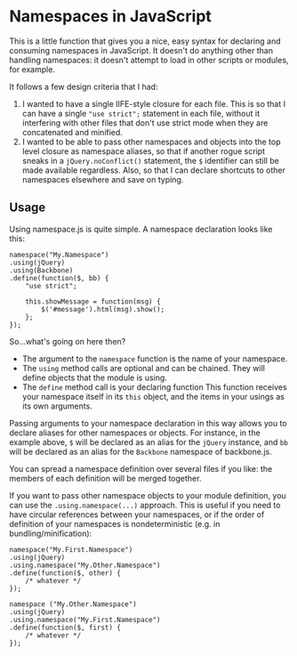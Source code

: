 Namespaces in JavaScript
========================

This is a little function that gives you a nice, easy syntax for declaring and
consuming namespaces in JavaScript. It doesn't do anything other than handling
namespaces: it doesn't attempt to load in other scripts or modules, for example.

It follows a few design criteria that I had:

  1. I wanted to have a single IIFE-style closure for each file. This is so that
     I can have a single `"use strict";` statement in each file, without it
     interfering with other files that don't use strict mode when they are
     concatenated and minified.
  2. I wanted to be able to pass other namespaces and objects into the top level
     closure as namespace aliases, so that if another rogue script sneaks in a
     `jQuery.noConflict()` statement, the `$` identifier can still be made
     available regardless. Also, so that I can declare shortcuts to other
     namespaces elsewhere and save on typing.

Usage
-----

Using namespace.js is quite simple. A namespace declaration looks like this:

    namespace("My.Namespace")
    .using(jQuery)
    .using(Backbone)
    .define(function($, bb) {
        "use strict";

        this.showMessage = function(msg) {
            $('#message').html(msg).show();
        };
    });

So...what's going on here then?

  * The argument to the `namespace` function is the name of your namespace.
  * The `using` method calls are optional and can be chained. They will define
    objects that the module is using.
  * The `define` method call is your declaring function This function receives
    your namespace itself in its `this` object, and the items in your usings as
    its own arguments.

Passing arguments to your namespace declaration in this way allows you to
declare aliases for other namespaces or objects. For instance, in the example
above, `$` will be declared as an alias for the `jQuery` instance, and `bb` will
be declared as an alias for the `Backbone` namespace of backbone.js.

You can spread a namespace definition over several files if you like: the
members of each definition will be merged together.

If you want to pass other namespace objects to your module definition, you can
use the `.using.namespace(...)` approach. This is useful if you need to have
circular references between your namespaces, or if the order of definition of
your namespaces is nondeterministic (e.g. in bundling/minification):

    namespace("My.First.Namespace")
    .using(jQuery)
    .using.namespace("My.Other.Namespace")
    .define(function($, other) {
        /* whatever */
    });

    namespace ("My.Other.Namespace")
    .using(jQuery)
    .using.namespace("My.First.Namespace")
    .define(function($, first) {
        /* whatever */
    });
